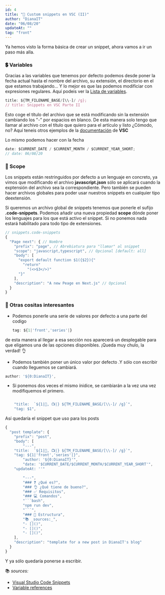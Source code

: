 ```yaml
---
id: 4
title: "📝 Custom snippets en VSC (II)"
author: "DianaIT"
date: "06/08/20"
updateAt: ""
tag: "front"
---
```


Ya hemos visto la forma básica de crear un snippet, ahora vamos a ir un paso más alla.

### 💲 Variables

Gracias a las variables que tenemos por defecto podemos desde poner la fecha actual hasta el nombre del archivo, su extensión, el directorio en el que estamos trabajando...
Y lo mejor es que las podemos modificiar con expresiones regulares. Aquí podeis ver la [Lista de variables](https://code.visualstudio.com/docs/editor/userdefinedsnippets#_variables).

```javascript
title: ${TM_FILENAME_BASE/[\\-]/ /g};
// title: Snippets en VSC Parte II
```

Esto coge el título del archivo que se está modificando sin la extensión cambiando los "-" por espacios en blanco. De esta manera solo tengo que llamar al archivo con el título que quiero para el artículo y listo ¿Cómodo, no?
Aquí teneis otros ejemplos de la [documentación](https://code.visualstudio.com/docs/editor/userdefinedsnippets#_transform-examples) de **VSC**

Lo mismo podemos hacer con la fecha

```javascript
date: $CURRENT_DATE / $CURRENT_MONTH / $CURRENT_YEAR_SHORT;
// date: 06/08/20
```

### 🍊 Scope

Los snippets están restringuidos por defecto a un lenguaje en concreto, ya vimos que modificando el archivo **javascript.json** sólo se aplicará cuando la exptensión del archivo sea la correspondiente. Pero también se pueden hacer archivos globales para poder usar nuestros snippets en cualquier tipo deextensión.

Si queremos un archivo global de snippets tenemos que ponerle el sufijo **.code-snippets**.
Podemos añadir una nueva propiedad **scope** dónde poner los lenguajes para los que está activo el snippet. Si no ponemos nada estará habilitado para todo tipo de extensiones.

```javascript
// snippets.code-snippets
{
  "Page next": { // Nombre
    "prefix": "page", // Abrebiatura para "llamar" al snippet
    "scope": "javascript,typescript", // Opcional [default: all]
    "body": [
      "export default function $1({$2}){"
        "return"
          "(<>$3</>)"
      "}"
    ],
    "description": "A new Peage en Next.js" // Opcional
  }
}
```

### 🍟 Otras cositas interesantes

- Podemos ponerle una serie de valores por defecto a una parte del codigo

  ```javascript
  tag: ${1|'front','series'|}
  ```

de esta manera al llegar a esa sección nos aparecerá un desplegable para que eligamos una de las opciones disponibles. ¡Queda muy chulo, la verdad! 👌

- Podemos también poner un único valor por defecto .Y sólo con escribir cuando lleguemos se cambiará.

```javascript
author: '${0:DianaIT}',
```

- Si ponemos dos veces el mismo ínidice, se cambiarán a la vez una vez modifiquemos el primero.

```javascript

    "title:  `${1|📝, 📺|} ${TM_FILENAME_BASE/[\\-]/ /g}`",
    "tag: $1",
```

Así quedaría el snippet que uso para los posts

````javascript
{
  "post template": {
    "prefix": "post",
	"body": [
		"---",
    "title:  `${1|📝, 📺|} ${TM_FILENAME_BASE/[\\-]/ /g}`",
    "tag: ${1|'front','series'|}",
		"author: '${0:DianaIT}'",
		"date: '$CURRENT_DATE/$CURRENT_MONTH/$CURRENT_YEAR_SHORT'",
    "updateAt: ''"

		"---",
		"### ❓ ¿Qué es?",
		"### 👌 ¿Qué tiene de bueno?",
		"### ✅ Requisitos",
		"### 💻 Comandos",
		"```bash",
		"npm run dev",
		"```",
		"### 🍆 Estructura",
		"📚 _sources:_",
		"- []()",
		"- []()",
		"- []()",
	],
    "description": "template for a new post in DianaIT's blog"
  }
}
````

Y ya sólo quedaría ponerse a escribir.

📚 _sources:_

- [Visual Studio Code Snippets](https://code.visualstudio.com/docs/editor/userdefinedsnippets)
- [Variable references](https://code.visualstudio.com/docs/editor/variables-reference)
